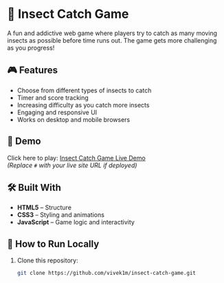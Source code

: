 # 🐞 Insect Catch Game

A fun and addictive web game where players try to catch as many moving insects as possible before time runs out. The game gets more challenging as you progress!

## 🎮 Features

- Choose from different types of insects to catch
- Timer and score tracking
- Increasing difficulty as you catch more insects
- Engaging and responsive UI
- Works on desktop and mobile browsers

## 🚀 Demo

Click here to play: [Insect Catch Game Live Demo](#)  
*(Replace `#` with your live site URL if deployed)*

## 🛠️ Built With

- **HTML5** – Structure
- **CSS3** – Styling and animations
- **JavaScript** – Game logic and interactivity

## 📁 How to Run Locally

1. Clone this repository:
   ```bash
   git clone https://github.com/vivek1m/insect-catch-game.git
